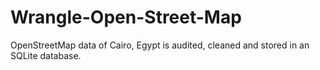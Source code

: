 # Wrangle-Open-Street-Map
OpenStreetMap data of Cairo, Egypt is audited, cleaned and stored in an SQLite database.
